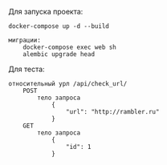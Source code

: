 Для запуска проекта:

    docker-compose up -d --build

    миграции:
        docker-compose exec web sh
        alembic upgrade head

Для теста:

    относительный урл /api/check_url/
        POST
            тело запроса
                {
                    "url": "http://rambler.ru"
                }
        GET
            тело запроса
                {
                    "id": 1
                }
